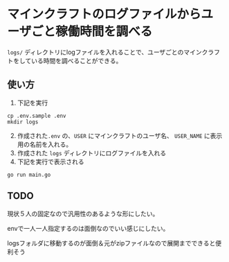 # マインクラフトのログファイルからユーザごと稼働時間を調べる
`logs/` ディレクトリにlogファイルを入れることで、ユーザごとのマインクラフトをしている時間を調べることができる。

## 使い方

1. 下記を実行
```console
cp .env.sample .env
mkdir logs
```
2. 作成された`.env` の、`USER` にマインクラフトのユーザ名、 `USER_NAME` に表示用の名前を入れる。
3. 作成された `logs` ディレクトリにログファイルを入れる
4. 下記を実行で表示される
```console
go run main.go
```

## TODO
現状５人の固定なので汎用性のあるような形にしたい。

envで一人一人指定するのは面倒なのでいい感じにしたい。

logsフォルダに移動するのが面倒＆元がzipファイルなので展開までできると便利そう